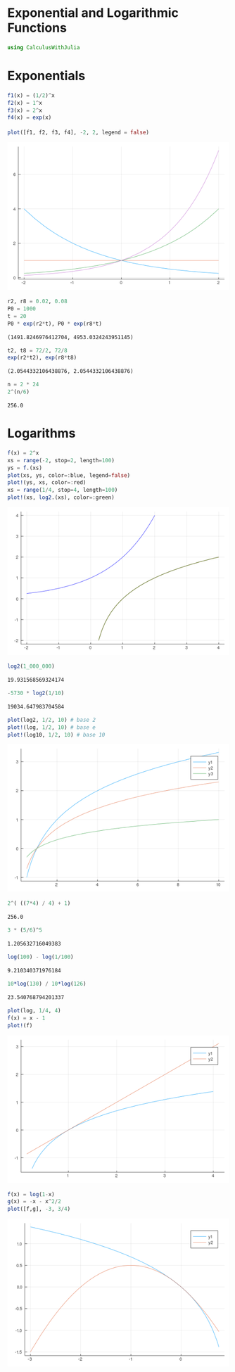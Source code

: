 # Exponential and Logarithmic Functions

````julia
using CalculusWithJulia
````





# Exponentials

````julia
f1(x) = (1/2)^x
f2(x) = 1^x
f3(x) = 2^x
f4(x) = exp(x)

plot([f1, f2, f3, f4], -2, 2, legend = false)
````


![](figures/09_Exp-Log_2_1.png)

````julia
r2, r8 = 0.02, 0.08
P0 = 1000
t = 20
P0 * exp(r2*t), P0 * exp(r8*t)
````


````
(1491.8246976412704, 4953.0324243951145)
````



````julia
t2, t8 = 72/2, 72/8
exp(r2*t2), exp(r8*t8)
````


````
(2.0544332106438876, 2.0544332106438876)
````



````julia
n = 2 * 24
2^(n/6)
````


````
256.0
````





# Logarithms

````julia
f(x) = 2^x
xs = range(-2, stop=2, length=100)
ys = f.(xs)
plot(xs, ys, color=:blue, legend=false)
plot!(ys, xs, color=:red)
xs = range(1/4, stop=4, length=100)
plot!(xs, log2.(xs), color=:green)
````


![](figures/09_Exp-Log_6_1.png)

````julia
log2(1_000_000)
````


````
19.931568569324174
````



````julia
-5730 * log2(1/10)
````


````
19034.647983704584
````



````julia
plot(log2, 1/2, 10) # base 2
plot!(log, 1/2, 10) # base e
plot!(log10, 1/2, 10) # base 10
````


![](figures/09_Exp-Log_9_1.png)

````julia
2^( ((7*4) / 4) + 1)
````


````
256.0
````



````julia
3 * (5/6)^5
````


````
1.205632716049383
````



````julia
log(100) - log(1/100)
````


````
9.210340371976184
````



````julia
10*log(130) / 10*log(126)
````


````
23.540768794201337
````



````julia
plot(log, 1/4, 4)
f(x) = x - 1
plot!(f)
````


![](figures/09_Exp-Log_14_1.png)

````julia
f(x) = log(1-x)
g(x) = -x - x^2/2
plot([f,g], -3, 3/4)
````


![](figures/09_Exp-Log_15_1.png)
